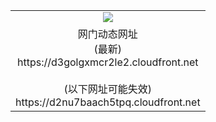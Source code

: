 ﻿<table>
  <tr></tr>
  <tr><td colspan=2 align=center><img src="https://d3golgxmcr2le2.cloudfront.net/Up/oGate.jpg" /></td></tr>
  <tr><td colspan=2 align=center>网门动态网址<br/>(最新)
<br>https://d3golgxmcr2le2.cloudfront.net
<br/><br/>(以下网址可能失效)
<br>https://d2nu7baach5tpq.cloudfront.net
    </td>
  </tr>
</table>
